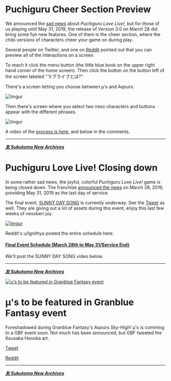 # **Puchiguru Cheer Section Preview**

We announced the [sad news](https://schoolido.lu/activities/10405831/) about *Puchiguru Love Live!*, but for those of us playing until May 31, 2019, the release of Version 3.0 on March 28 did bring some fun new features. One of them is the cheer section, where the chibi versions of characters cheer your game on during play.

Several people on Twitter, and one on [Reddit](https://www.reddit.com/r/Puchiguru/comments/b7127z/you_can_listen_to_all_cheer_voice_clips_by_going/) pointed out that you can preview all of the interactions on a screen.

To reach it click the menu button (the little blue book on the upper right hand corner of the home screen). Then click the button on the button left of the screen labeled "ラブライブとは?"

There's a screen letting you choose between μ's and Aqours.

![Imgur](https://i.imgur.com/pGF90m1.jpg)

Then there's screen where you select two neso characters and buttons appear with the different phrases.

![Imgur](https://i.imgur.com/bXh2hNZ.jpg)

A video of the [process is here](https://youtu.be/WjDwxhnvAnU), and below in the comments.

***

***[友 Sukutomo New Archives](http://schoolido.lu/activities/5464949/)***

# **Puchiguru Love Live! Closing down**

In some rather sad news, the joyful, colorful *Puchiguru Love Live!* game is being closed down. The  franchise [announced the news](https://twitter.com/lovelive_PG/status/1111132105302409217) on March 28, 2019, providing May 31, 2019 as the last day of service.

The final event, [SUNNY DAY SONG](https://www.reddit.com/r/Puchiguru/comments/b6kod8/final_event_sunny_day_song_sds_5_cards_all_event/) is currently underway. See the [Tweet](https://twitter.com/lovelive_PG/status/1111183645375643649) as well. They are giving out a lot of assets during this event, enjoy this last few weeks of nesoberi joy.

[![Imgur](https://i.imgur.com/w4CgREn.png)](https://twitter.com/lovelive_PG/status/1111183645375643649 "SUNNY DAY SONG")

Reddit's u/Ignithya posted the entire schedule here:

#### **[Final Event Schedule (March 28th to May 31/Service End)](https://www.reddit.com/r/Puchiguru/comments/b6m5z0/final_event_schedule_march_28th_to_may_31service/)**

We'll post the SUNNY DAY SONG video below.

***

***[友 Sukutomo New Archives](http://schoolido.lu/activities/5464949/)***


[![ μ's to be featured in Granblue Fantasy event](https://i.imgur.com/ligGLDq.jpg)](https://gbf.wiki/Aqours_Second-Years "μ's to be featured in Granblue Fantasy event")

# **μ's to be featured in Granblue Fantasy event**

Foreshadowed during Granblue Fantasy's Aqours Sky-High! μ's is comming to a GBF event soon. Not much has been announced, but GBF tweeted the Kousaka Honoka art.

[Tweet](https://twitter.com/granbluefantasy/status/1104365787383390208)

[Reddit](https://www.reddit.com/r/Granblue_en/comments/az5cen/as_previously_hinted_at_in_aqours_sky_high_a/)

***

***[友 Sukutomo New Archives](http://schoolido.lu/activities/5464949/)***
